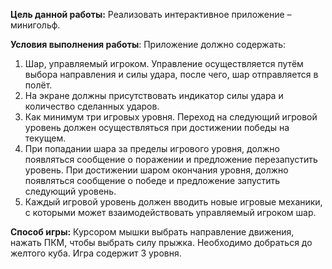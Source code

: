 **Цель данной работы:** Реализовать интерактивное приложение – минигольф.

**Условия выполнения работы**:
Приложение должно содержать:
1. Шар, управляемый игроком. Управление осуществляется путём выбора направления и силы удара, после чего, шар отправляется в полёт.
2. На экране должны присутствовать индикатор силы удара и количество сделанных ударов.
3. Как минимум три игровых уровня. Переход на следующий игровой уровень должен осуществляться при достижении победы на текущем.
4. При попадании шара за пределы игрового уровня, должно появляться сообщение о поражении и предложение перезапустить уровень. При достижении шаром окончания уровня, должно появляться сообщение о победе и предложение запустить следующий уровень.
5. Каждый игровой уровень должен вводить новые игровые механики, с которыми может взаимодействовать управляемый игроком шар.

**Способ игры:** Курсором мышки выбрать направление движения, нажать ПКМ, чтобы выбрать силу прыжка. Необходимо добраться до желтого куба. Игра содержит 3 уровня.
